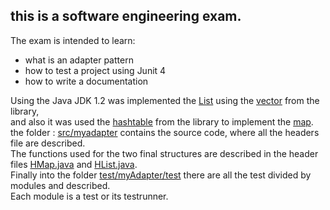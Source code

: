 ## this is a software engineering exam. <br />
The exam is intended to learn:
- what is an adapter pattern
- how to test a project using Junit 4
- how to write a documentation <br />

Using the Java JDK 1.2 was implemented the [List](https://github.com/Sputnik10g/Homework1/blob/start/src/myAdapter/ListAdapter.java) using the [vector](https://github.com/Sputnik10g/Homework1/blob/start/src/myAdapter/HVector.java) 
from the library,<br />
and also it was used the [hashtable](https://github.com/Sputnik10g/Homework1/blob/start/src/myAdapter/HHashtable.java) 
from the library to implement the [map](https://github.com/Sputnik10g/Homework1/blob/start/src/myAdapter/MapAdapter.java).<br />
the folder : [src/myadapter](https://github.com/Sputnik10g/Homework1/tree/start/src/myAdapter)
contains the source code, where all the headers file are described. <br />
The functions used for the two final structures are described in the header files 
[HMap.java](https://github.com/Sputnik10g/Homework1/blob/start/src/myAdapter/HMap.java) and
[HList.java](https://github.com/Sputnik10g/Homework1/blob/start/src/myAdapter/HList.java).<br />
Finally into the folder [test/myAdapter/test](https://github.com/Sputnik10g/Homework1/tree/start/Test/myAdapter/Test)
there are all the test divided by modules and described.<br /> 
Each module is a test or its testrunner.<br />
